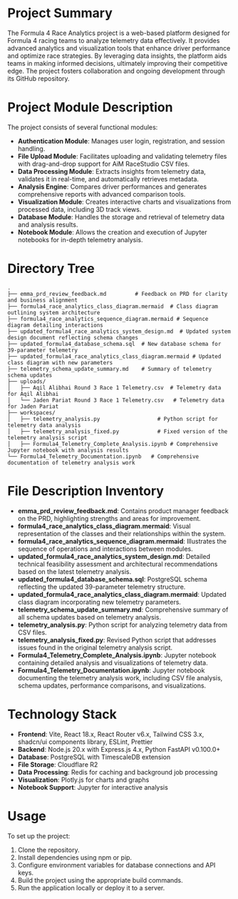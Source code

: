 # Project Summary
The Formula 4 Race Analytics project is a web-based platform designed for Formula 4 racing teams to analyze telemetry data effectively. It provides advanced analytics and visualization tools that enhance driver performance and optimize race strategies. By leveraging data insights, the platform aids teams in making informed decisions, ultimately improving their competitive edge. The project fosters collaboration and ongoing development through its GitHub repository.

# Project Module Description
The project consists of several functional modules:
- **Authentication Module**: Manages user login, registration, and session handling.
- **File Upload Module**: Facilitates uploading and validating telemetry files with drag-and-drop support for AiM RaceStudio CSV files.
- **Data Processing Module**: Extracts insights from telemetry data, validates it in real-time, and automatically retrieves metadata.
- **Analysis Engine**: Compares driver performances and generates comprehensive reports with advanced comparison tools.
- **Visualization Module**: Creates interactive charts and visualizations from processed data, including 3D track views.
- **Database Module**: Handles the storage and retrieval of telemetry data and analysis results.
- **Notebook Module**: Allows the creation and execution of Jupyter notebooks for in-depth telemetry analysis.

# Directory Tree
```
.
├── emma_prd_review_feedback.md         # Feedback on PRD for clarity and business alignment
├── formula4_race_analytics_class_diagram.mermaid  # Class diagram outlining system architecture
├── formula4_race_analytics_sequence_diagram.mermaid # Sequence diagram detailing interactions
├── updated_formula4_race_analytics_system_design.md  # Updated system design document reflecting schema changes
├── updated_formula4_database_schema.sql  # New database schema for 39-parameter telemetry
├── updated_formula4_race_analytics_class_diagram.mermaid # Updated class diagram with new parameters
├── telemetry_schema_update_summary.md    # Summary of telemetry schema updates
├── uploads/
│   ├── Aqil Alibhai Round 3 Race 1 Telemetry.csv  # Telemetry data for Aqil Alibhai
│   └── Jaden Pariat Round 3 Race 1 Telemetry.csv   # Telemetry data for Jaden Pariat
├── workspaces/
│   ├── telemetry_analysis.py                  # Python script for telemetry data analysis
│   ├── telemetry_analysis_fixed.py            # Fixed version of the telemetry analysis script
│   ├── Formula4_Telemetry_Complete_Analysis.ipynb # Comprehensive Jupyter notebook with analysis results
└── Formula4_Telemetry_Documentation.ipynb   # Comprehensive documentation of telemetry analysis work
```

# File Description Inventory
- **emma_prd_review_feedback.md**: Contains product manager feedback on the PRD, highlighting strengths and areas for improvement.
- **formula4_race_analytics_class_diagram.mermaid**: Visual representation of the classes and their relationships within the system.
- **formula4_race_analytics_sequence_diagram.mermaid**: Illustrates the sequence of operations and interactions between modules.
- **updated_formula4_race_analytics_system_design.md**: Detailed technical feasibility assessment and architectural recommendations based on the latest telemetry analysis.
- **updated_formula4_database_schema.sql**: PostgreSQL schema reflecting the updated 39-parameter telemetry structure.
- **updated_formula4_race_analytics_class_diagram.mermaid**: Updated class diagram incorporating new telemetry parameters.
- **telemetry_schema_update_summary.md**: Comprehensive summary of all schema updates based on telemetry analysis.
- **telemetry_analysis.py**: Python script for analyzing telemetry data from CSV files.
- **telemetry_analysis_fixed.py**: Revised Python script that addresses issues found in the original telemetry analysis script.
- **Formula4_Telemetry_Complete_Analysis.ipynb**: Jupyter notebook containing detailed analysis and visualizations of telemetry data.
- **Formula4_Telemetry_Documentation.ipynb**: Jupyter notebook documenting the telemetry analysis work, including CSV file analysis, schema updates, performance comparisons, and visualizations.

# Technology Stack
- **Frontend**: Vite, React 18.x, React Router v6.x, Tailwind CSS 3.x, shadcn/ui components library, ESLint, Prettier
- **Backend**: Node.js 20.x with Express.js 4.x, Python FastAPI v0.100.0+
- **Database**: PostgreSQL with TimescaleDB extension
- **File Storage**: Cloudflare R2
- **Data Processing**: Redis for caching and background job processing
- **Visualization**: Plotly.js for charts and graphs
- **Notebook Support**: Jupyter for interactive analysis

# Usage
To set up the project:
1. Clone the repository.
2. Install dependencies using npm or pip.
3. Configure environment variables for database connections and API keys.
4. Build the project using the appropriate build commands.
5. Run the application locally or deploy it to a server.
